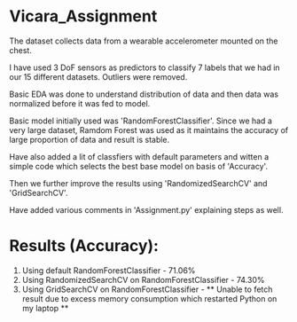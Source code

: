 # Vicara_Assignment

The dataset collects data from a wearable accelerometer mounted on the chest.

I have used 3 DoF sensors as predictors to classify 7 labels that we had in our 15 different datasets. Outliers were removed.

Basic EDA was done to understand distribution of data and then data was normalized before it was fed to model.

Basic model initially used was 'RandomForestClassifier'. Since we had a very large dataset, Ramdom Forest was used as it maintains the accuracy of large proportion of data and result is stable.

Have also added a lit of classfiers with default parameters and witten a simple code which selects the best base model on basis of 'Accuracy'.

Then we further improve the results using 'RandomizedSearchCV' and 'GridSearchCV'.

Have added various comments in 'Assignment.py' explaining steps as well.

# Results (Accuracy):

1. Using default RandomForestClassifier - 71.06%
2. Using RandomizedSearchCV on RandomForestClassifier - 74.30%
3. Using GridSearchCV on RandomForestClassifier - ** Unable to fetch result due to excess memory consumption which restarted Python on my laptop **

